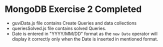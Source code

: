 # MongoDB Exercise 2 Completed

- guviData.js file contains Create Queries and data collections
- queriesSolved.js file contains solved Queries.
- Date is entered in "YYYY/MM/DD" format as the `new Date` operator will display it correctly only when the Date is inserted in mentioned format.
